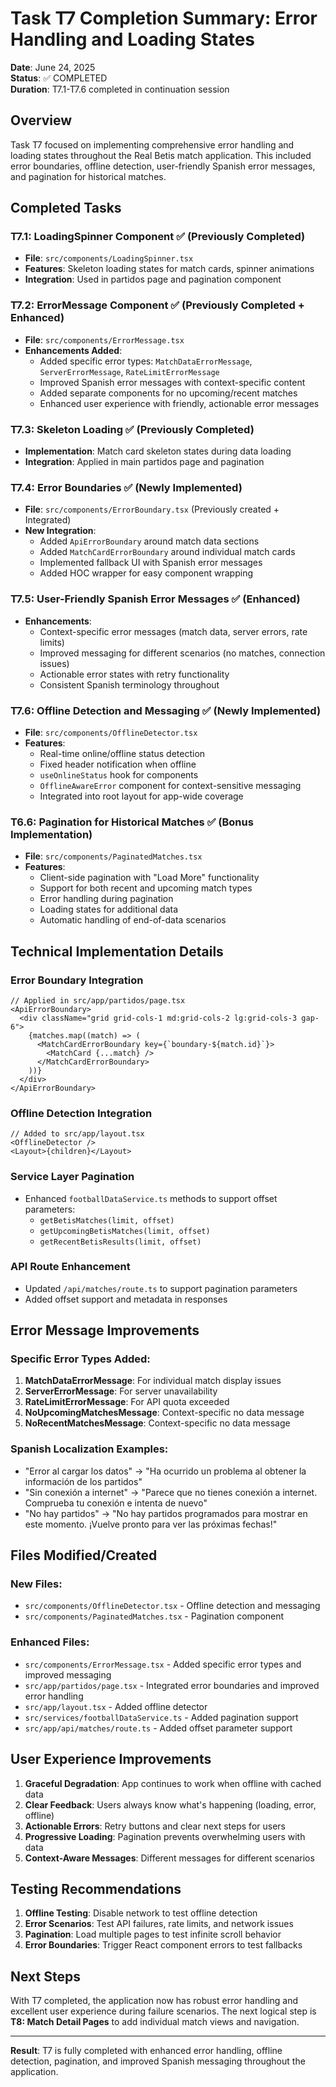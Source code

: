 # Task T7 Completion Summary: Error Handling and Loading States

**Date**: June 24, 2025  
**Status**: ✅ COMPLETED  
**Duration**: T7.1-T7.6 completed in continuation session

## Overview

Task T7 focused on implementing comprehensive error handling and loading states throughout the Real Betis match application. This included error boundaries, offline detection, user-friendly Spanish error messages, and pagination for historical matches.

## Completed Tasks

### T7.1: LoadingSpinner Component ✅ (Previously Completed)
- **File**: `src/components/LoadingSpinner.tsx`
- **Features**: Skeleton loading states for match cards, spinner animations
- **Integration**: Used in partidos page and pagination component

### T7.2: ErrorMessage Component ✅ (Previously Completed + Enhanced)
- **File**: `src/components/ErrorMessage.tsx`
- **Enhancements Added**:
  - Added specific error types: `MatchDataErrorMessage`, `ServerErrorMessage`, `RateLimitErrorMessage`
  - Improved Spanish error messages with context-specific content
  - Added separate components for no upcoming/recent matches
  - Enhanced user experience with friendly, actionable error messages

### T7.3: Skeleton Loading ✅ (Previously Completed)
- **Implementation**: Match card skeleton states during data loading
- **Integration**: Applied in main partidos page and pagination

### T7.4: Error Boundaries ✅ (Newly Implemented)
- **File**: `src/components/ErrorBoundary.tsx` (Previously created + Integrated)
- **New Integration**:
  - Added `ApiErrorBoundary` around match data sections
  - Added `MatchCardErrorBoundary` around individual match cards
  - Implemented fallback UI with Spanish error messages
  - Added HOC wrapper for easy component wrapping

### T7.5: User-Friendly Spanish Error Messages ✅ (Enhanced)
- **Enhancements**: 
  - Context-specific error messages (match data, server errors, rate limits)
  - Improved messaging for different scenarios (no matches, connection issues)
  - Actionable error states with retry functionality
  - Consistent Spanish terminology throughout

### T7.6: Offline Detection and Messaging ✅ (Newly Implemented)
- **File**: `src/components/OfflineDetector.tsx`
- **Features**:
  - Real-time online/offline status detection
  - Fixed header notification when offline
  - `useOnlineStatus` hook for components
  - `OfflineAwareError` component for context-sensitive messaging
  - Integrated into root layout for app-wide coverage

### T6.6: Pagination for Historical Matches ✅ (Bonus Implementation)
- **File**: `src/components/PaginatedMatches.tsx`
- **Features**:
  - Client-side pagination with "Load More" functionality
  - Support for both recent and upcoming match types
  - Error handling during pagination
  - Loading states for additional data
  - Automatic handling of end-of-data scenarios

## Technical Implementation Details

### Error Boundary Integration
```tsx
// Applied in src/app/partidos/page.tsx
<ApiErrorBoundary>
  <div className="grid grid-cols-1 md:grid-cols-2 lg:grid-cols-3 gap-6">
    {matches.map((match) => (
      <MatchCardErrorBoundary key={`boundary-${match.id}`}>
        <MatchCard {...match} />
      </MatchCardErrorBoundary>
    ))}
  </div>
</ApiErrorBoundary>
```

### Offline Detection Integration
```tsx
// Added to src/app/layout.tsx
<OfflineDetector />
<Layout>{children}</Layout>
```

### Service Layer Pagination
- Enhanced `footballDataService.ts` methods to support offset parameters:
  - `getBetisMatches(limit, offset)`
  - `getUpcomingBetisMatches(limit, offset)`
  - `getRecentBetisResults(limit, offset)`

### API Route Enhancement
- Updated `/api/matches/route.ts` to support pagination parameters
- Added offset support and metadata in responses

## Error Message Improvements

### Specific Error Types Added:
1. **MatchDataErrorMessage**: For individual match display issues
2. **ServerErrorMessage**: For server unavailability
3. **RateLimitErrorMessage**: For API quota exceeded
4. **NoUpcomingMatchesMessage**: Context-specific no data message
5. **NoRecentMatchesMessage**: Context-specific no data message

### Spanish Localization Examples:
- "Error al cargar los datos" → "Ha ocurrido un problema al obtener la información de los partidos"
- "Sin conexión a internet" → "Parece que no tienes conexión a internet. Comprueba tu conexión e intenta de nuevo"
- "No hay partidos" → "No hay partidos programados para mostrar en este momento. ¡Vuelve pronto para ver las próximas fechas!"

## Files Modified/Created

### New Files:
- `src/components/OfflineDetector.tsx` - Offline detection and messaging
- `src/components/PaginatedMatches.tsx` - Pagination component

### Enhanced Files:
- `src/components/ErrorMessage.tsx` - Added specific error types and improved messaging
- `src/app/partidos/page.tsx` - Integrated error boundaries and improved error handling
- `src/app/layout.tsx` - Added offline detector
- `src/services/footballDataService.ts` - Added pagination support
- `src/app/api/matches/route.ts` - Added offset parameter support

## User Experience Improvements

1. **Graceful Degradation**: App continues to work when offline with cached data
2. **Clear Feedback**: Users always know what's happening (loading, error, offline)
3. **Actionable Errors**: Retry buttons and clear next steps for users
4. **Progressive Loading**: Pagination prevents overwhelming users with data
5. **Context-Aware Messages**: Different messages for different scenarios

## Testing Recommendations

1. **Offline Testing**: Disable network to test offline detection
2. **Error Scenarios**: Test API failures, rate limits, and network issues
3. **Pagination**: Load multiple pages to test infinite scroll behavior
4. **Error Boundaries**: Trigger React component errors to test fallbacks

## Next Steps

With T7 completed, the application now has robust error handling and excellent user experience during failure scenarios. The next logical step is **T8: Match Detail Pages** to add individual match views and navigation.

---

**Result**: T7 is fully completed with enhanced error handling, offline detection, pagination, and improved Spanish messaging throughout the application.
